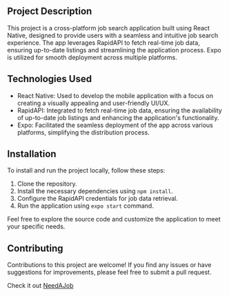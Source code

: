 ## Project Description

This project is a cross-platform job search application built using React Native, designed to provide users with a seamless and intuitive job search experience. The app leverages RapidAPI to fetch real-time job data, ensuring up-to-date listings and streamlining the application process. Expo is utilized for smooth deployment across multiple platforms.

## Technologies Used

- React Native: Used to develop the mobile application with a focus on creating a visually appealing and user-friendly UI/UX.
- RapidAPI: Integrated to fetch real-time job data, ensuring the availability of up-to-date job listings and enhancing the application's functionality.
- Expo: Facilitated the seamless deployment of the app across various platforms, simplifying the distribution process.

## Installation

To install and run the project locally, follow these steps:

1. Clone the repository.
2. Install the necessary dependencies using `npm install`.
3. Configure the RapidAPI credentials for job data retrieval.
4. Run the application using `expo start` command.

Feel free to explore the source code and customize the application to meet your specific needs.

## Contributing

Contributions to this project are welcome! If you find any issues or have suggestions for improvements, please feel free to submit a pull request.

Check it out [NeedAJob]([url](https://expo.dev/%40omar212/jobs-app?serviceType=classic&distribution=expo-go&releaseChannel=default))


